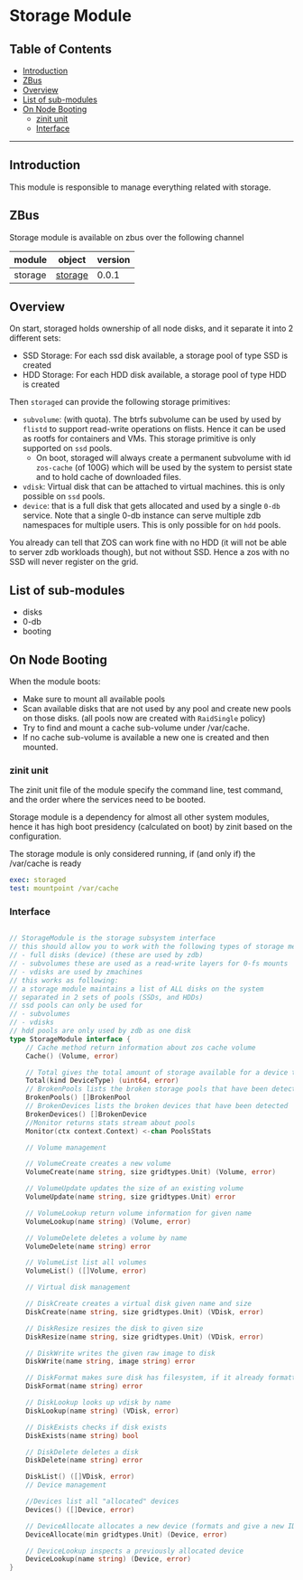 <h1> Storage Module</h1>

<h2> Table of Contents </h2>

- [Introduction](#introduction)
- [ZBus](#zbus)
- [Overview](#overview)
- [List of sub-modules](#list-of-sub-modules)
- [On Node Booting](#on-node-booting)
	- [zinit unit](#zinit-unit)
	- [Interface](#interface)

***

## Introduction

This module is responsible to manage everything related with storage. 

## ZBus

Storage module is available on zbus over the following channel

| module | object | version |
|--------|--------|---------|
| storage|[storage](#interface)| 0.0.1|


## Overview

On start, storaged holds ownership of all node disks, and it separate it into 2 different sets:

- SSD Storage: For each ssd disk available, a storage pool of type SSD is created
- HDD Storage: For each HDD disk available, a storage pool of type HDD is created


Then `storaged` can provide the following storage primitives:
- `subvolume`: (with quota). The btrfs subvolume can be used by used by `flistd` to support read-write operations on flists. Hence it can be used as rootfs for containers and VMs. This storage primitive is only supported on `ssd` pools.
    - On boot, storaged will always create a permanent subvolume with id `zos-cache` (of 100G) which will be used by the system to persist state and to hold cache of downloaded files.
- `vdisk`: Virtual disk that can be attached to virtual machines. this is only possible on `ssd` pools.
- `device`: that is a full disk that gets allocated and used by a single `0-db` service. Note that a single 0-db instance can serve multiple zdb namespaces for multiple users. This is only possible for on `hdd` pools.

You already can tell that ZOS can work fine with no HDD (it will not be able to server zdb workloads though), but not without SSD. Hence a zos with no SSD will never register on the grid.

## List of sub-modules

- disks
- 0-db
- booting

## On Node Booting

When the module boots:

- Make sure to mount all available pools
- Scan available disks that are not used by any pool and create new pools on those disks. (all pools now are created with `RaidSingle` policy)
- Try to find and mount a cache sub-volume under /var/cache.
- If no cache sub-volume is available a new one is created and then mounted.

### zinit unit

The zinit unit file of the module specify the command line,  test command, and the order where the services need to be booted.

Storage module is a dependency for almost all other system modules, hence it has high boot presidency (calculated on boot) by zinit based on the configuration.

The storage module is only considered running, if (and only if) the /var/cache is ready

```yaml
exec: storaged
test: mountpoint /var/cache
```

### Interface

```go

// StorageModule is the storage subsystem interface
// this should allow you to work with the following types of storage medium
// - full disks (device) (these are used by zdb)
// - subvolumes these are used as a read-write layers for 0-fs mounts
// - vdisks are used by zmachines
// this works as following:
// a storage module maintains a list of ALL disks on the system
// separated in 2 sets of pools (SSDs, and HDDs)
// ssd pools can only be used for
// - subvolumes
// - vdisks
// hdd pools are only used by zdb as one disk
type StorageModule interface {
	// Cache method return information about zos cache volume
	Cache() (Volume, error)

	// Total gives the total amount of storage available for a device type
	Total(kind DeviceType) (uint64, error)
	// BrokenPools lists the broken storage pools that have been detected
	BrokenPools() []BrokenPool
	// BrokenDevices lists the broken devices that have been detected
	BrokenDevices() []BrokenDevice
	//Monitor returns stats stream about pools
	Monitor(ctx context.Context) <-chan PoolsStats

	// Volume management

	// VolumeCreate creates a new volume
	VolumeCreate(name string, size gridtypes.Unit) (Volume, error)

	// VolumeUpdate updates the size of an existing volume
	VolumeUpdate(name string, size gridtypes.Unit) error

	// VolumeLookup return volume information for given name
	VolumeLookup(name string) (Volume, error)

	// VolumeDelete deletes a volume by name
	VolumeDelete(name string) error

	// VolumeList list all volumes
	VolumeList() ([]Volume, error)

	// Virtual disk management

	// DiskCreate creates a virtual disk given name and size
	DiskCreate(name string, size gridtypes.Unit) (VDisk, error)

	// DiskResize resizes the disk to given size
	DiskResize(name string, size gridtypes.Unit) (VDisk, error)

	// DiskWrite writes the given raw image to disk
	DiskWrite(name string, image string) error

	// DiskFormat makes sure disk has filesystem, if it already formatted nothing happens
	DiskFormat(name string) error

	// DiskLookup looks up vdisk by name
	DiskLookup(name string) (VDisk, error)

	// DiskExists checks if disk exists
	DiskExists(name string) bool

	// DiskDelete deletes a disk
	DiskDelete(name string) error

	DiskList() ([]VDisk, error)
	// Device management

	//Devices list all "allocated" devices
	Devices() ([]Device, error)

	// DeviceAllocate allocates a new device (formats and give a new ID)
	DeviceAllocate(min gridtypes.Unit) (Device, error)

	// DeviceLookup inspects a previously allocated device
	DeviceLookup(name string) (Device, error)
}
```
